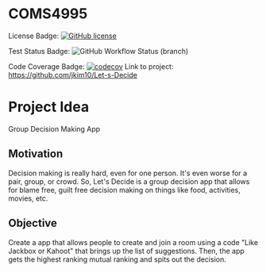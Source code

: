 # COMS4995
License Badge: [![GitHub license](https://img.shields.io/github/license/jkim10/COMS-4995?style=for-the-badge)](https://github.com/jkim10/COMS-4995/blob/master/LICENSE)

Test Status Badge: ![GitHub Workflow Status (branch)](https://img.shields.io/github/workflow/status/jkim10/let-s-Decide/CI/master?style=for-the-badge)

Code Coverage Badge: [![codecov](https://codecov.io/gh/jkim10/Let-s-Decide/branch/master/graph/badge.svg?token=GFX47JYLF8)](undefined)
Link to project: https://github.com/jkim10/Let-s-Decide
# Project Idea
Group Decision Making App


## Motivation
Decision making is really hard, even for one person. It's even worse for a pair, group, or crowd. So, Let's Decide is a group decision app that allows for blame free, guilt free decision making on things like food, activities, movies, etc.

## Objective
Create a app that allows people to create and join a room using a code "Like Jackbox or Kahoot" that brings up the list of suggestions. Then, the app gets the highest ranking mutual ranking and spits out the decision.
